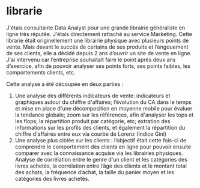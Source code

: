 # librarie
J'étais consultante Data Analyst pour une grande librairie généraliste en ligne très réputée. J'étais directement rattaché au service Marketing.
Cette librarie était originellement une librairie physique avec plusieurs points de vente. Mais devant le succès de certains de ses produits et
l’engouement de ses clients, elle a décidé depuis 2 ans d’ouvrir un site de vente en ligne. J'ai intervenu car l’entreprise souhaitait faire le
point après deux ans d’exercice, afin de pouvoir analyser ses points forts, ses points faibles, les comportements clients, etc.

Cette analyse a été découpée en deux parties :

1) Une analyse des différents indicateurs de vente: indicateurs et graphiques autour du chiffre d'affaires; l’évolution du CA dans le temps et 
mise en place d'une décomposition en moyenne mobile pour évaluer la tendance globale; zoom sur les références, afin d'analyser les tops et les
flops, la répartition produit par catégorie, etc; extration des informations sur les profils des clients, et également la répartition du chiffre 
d'affaires entre eux via courbe de Lorenz (Indice Gini)
2) Une analyse plus ciblée sur les clients : l’objectif était cette fois-ci de comprendre le comportement des clients en ligne pour pouvoir ensuite comparer avec la connaissance acquise via les librairies physiques. Analyse de corrélation entre le genre d'un client et les catégories des livres achetés, la corrélation entre l’âge des clients et le montant total des achats, la fréquence d’achat, la taille du panier moyen et les catégories des livres achetés.
